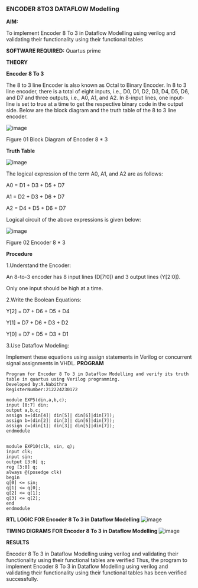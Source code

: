### ENCODER 8TO3 DATAFLOW Modelling

**AIM:**

To implement  Encoder 8 To 3 in Dataflow Modelling using verilog and validating their functionality using their functional tables

**SOFTWARE REQUIRED:** Quartus  prime

**THEORY**

**Encoder 8 To 3**

The 8 to 3 line Encoder is also known as Octal to Binary Encoder. In 8 to 3 line encoder, there is a total of eight inputs, i.e., D0, D1, D2, D3, D4, D5, D6, and D7 and three outputs, i.e., A0, A1, and A2. In 8-input lines, one input-line is set to true at a time to get the respective binary code in the output side. Below are the block diagram and the truth table of the 8 to 3 line encoder.

![image](https://github.com/naavaneetha/ENCODER8TO3DATAFLOW/assets/154305477/0bc242c1-eb9e-4c47-afe5-30428470efc3)

Figure 01  Block Diagram of Encoder 8 * 3

**Truth Table**

![image](https://github.com/naavaneetha/ENCODER8TO3DATAFLOW/assets/154305477/35496b14-ae6e-4cd1-9abd-d6736b576575)

The logical expression of the term A0, A1, and A2 are as follows:

A0 = D1 + D3 + D5 + D7

A1 = D2 + D3 + D6 + D7

A2 = D4 + D5 + D6 + D7

Logical circuit of the above expressions is given below:

![image](https://github.com/naavaneetha/ENCODER8TO3DATAFLOW/assets/154305477/95acaee6-c873-4c75-89eb-ef09fb158053)

Figure 02  Encoder 8 * 3

**Procedure**

1.Understand the Encoder:

An 8-to-3 encoder has 8 input lines (D[7:0]) and 3 output lines (Y[2:0]).

Only one input should be high at a time.

2.Write the Boolean Equations:

Y[2] = D7 + D6 + D5 + D4

Y[1] = D7 + D6 + D3 + D2

Y[0] = D7 + D5 + D3 + D1

3.Use Dataflow Modeling:

Implement these equations using assign statements in Verilog or concurrent signal assignments in VHDL.
**PROGRAM**
```
Program for Encoder 8 To 3 in Dataflow Modelling and verify its truth table in quartus using Verilog programming. 
Developed by:A.Nabithra
RegisterNumber:212224230172

module EXP5(din,a,b,c);
input [0:7] din;
output a,b,c;
assign a=(din[4]| din[5]| din[6]|din[7]);
assign b=(din[2]| din[3]| din[6]|din[7]);
assign c=(din[1]| din[3]| din[5]|din[7]);
endmodule


module EXP10(clk, sin, q);
input clk;
input sin;
output [3:0] q;
reg [3:0] q;
always @(posedge clk)
begin
q[0] <= sin;
q[1] <= q[0];
q[2] <= q[1];
q[3] <= q[2];
end
endmodule
```
**RTL LOGIC FOR Encoder 8 To 3 in Dataflow Modelling**
![image](https://github.com/user-attachments/assets/7179414d-7f4f-4d1a-94e2-06a8663d6b41)


**TIMING DIGRAMS FOR Encoder 8 To 3 in Dataflow Modelling**
![image](https://github.com/user-attachments/assets/16425afa-6c1a-492b-b7bc-48addfdc383a)

**RESULTS**

Encoder 8 To 3 in Dataflow Modelling using verilog and validating their functionality using their functional tables are verified
Thus, the program to implement  Encoder 8 To 3 in Dataflow Modelling using verilog and validating their functionality using their functional tables has been verified successfully.





